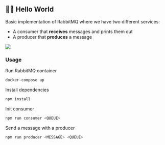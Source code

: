 ## 👋🏼 Hello World
Basic implementation of RabbitMQ where we have two different services:

* A consumer that **receives** messages and prints them out
* A producer that **produces** a message

<img src="https://www.rabbitmq.com/img/tutorials/python-one.png">

### Usage
Run RabbitMQ container
```bash
docker-compose up
```

Install dependencies
```bash
npm install
```

Init consumer
```bash
npm run consumer <QUEUE>
```

Send a message with a producer

```bash
npm run producer <MESSAGE> <QUEUE>
```